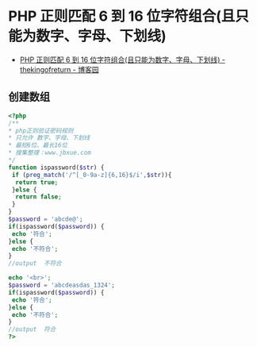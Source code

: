 # PHP 正则匹配 6 到 16 位字符组合(且只能为数字、字母、下划线)

- [PHP 正则匹配 6 到 16 位字符组合(且只能为数字、字母、下划线) - thekingofreturn - 博客园](https://www.cnblogs.com/thekingofreturn/archive/2014/03/29/3632678.html)

## 创建数组

```php
<?php
/**
* php正则验证密码规则
* 只允许 数字、字母、下划线
* 最短6位、最长16位
* 搜集整理：www.jbxue.com
*/
function ispassword($str) {
 if (preg_match('/^[_0-9a-z]{6,16}$/i',$str)){
  return true;
 }else {
  return false;
 }
}
$password = 'abcde@';
if(ispassword($password)) {
 echo '符合';
}else {
 echo '不符合';
}
//output  不符合

echo '<br>';
$password = 'abcdeasdas_1324';
if(ispassword($password)) {
 echo '符合';
}else {
 echo '不符合';
}
//output  符合
?>

```
